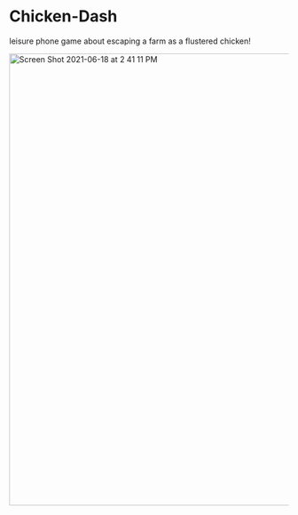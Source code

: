 # Chicken-Dash
leisure phone game about escaping a farm as a flustered chicken!

<img width="813" alt="Screen Shot 2021-06-18 at 2 41 11 PM" src="https://user-images.githubusercontent.com/16789649/122618560-54dba880-d043-11eb-9ce5-13d9500c40a0.png">
